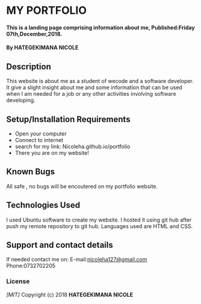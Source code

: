 # MY PORTFOLIO
#### This is a landing page comprising information about me, Published:Friday 07th,December,2018.
#### By **HATEGEKIMANA NICOLE**
## Description
This website is about me as a student of wecode and a software developer. It give a slight insight about me and some information that can be used when I am needed for a job or any other activities involving software developing.
## Setup/Installation Requirements
* Open your computer
* Connect to internet
* search for my link: Nicoleha.github.io/portfolio
* There you are on my website!

## Known Bugs
All safe , no bugs will be encoutered on my portfolio website.
## Technologies Used
I used Ubuntu software to create my website. I hosted it using git hub after push my remote repository to git hub. Languages used are HTML and CSS.
## Support and contact details
If needed contact me on:
E-mail:nicoleha127@gmail.com
Phone:0732702205
### License
*[MIT]*
Copyright (c) 2018 **HATEGEKIMANA NICOLE**
  